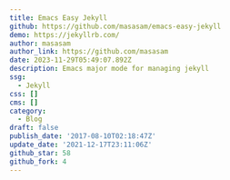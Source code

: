 ```yaml
---
title: Emacs Easy Jekyll
github: https://github.com/masasam/emacs-easy-jekyll
demo: https://jekyllrb.com/
author: masasam
author_link: https://github.com/masasam
date: 2023-11-29T05:49:07.892Z
description: Emacs major mode for managing jekyll
ssg:
  - Jekyll
css: []
cms: []
category:
  - Blog
draft: false
publish_date: '2017-08-10T02:18:47Z'
update_date: '2021-12-17T23:11:06Z'
github_star: 58
github_fork: 4
---
```

